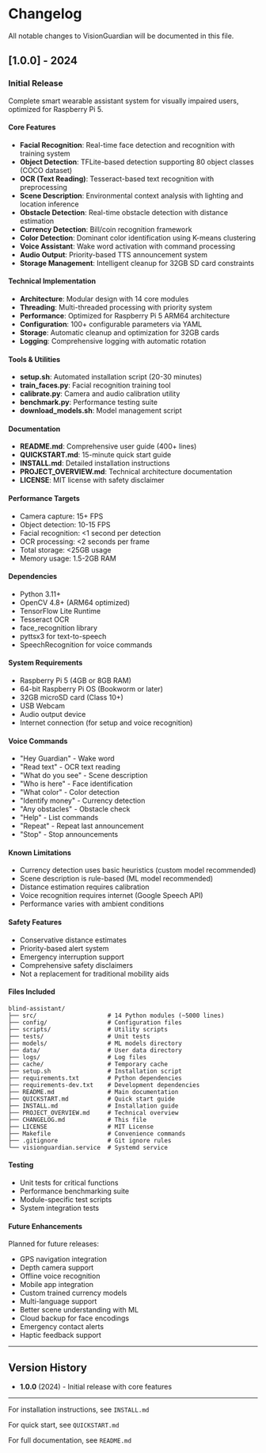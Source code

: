 # Changelog

All notable changes to VisionGuardian will be documented in this file.

## [1.0.0] - 2024

### Initial Release

Complete smart wearable assistant system for visually impaired users, optimized for Raspberry Pi 5.

#### Core Features

- **Facial Recognition**: Real-time face detection and recognition with training system
- **Object Detection**: TFLite-based detection supporting 80 object classes (COCO dataset)
- **OCR (Text Reading)**: Tesseract-based text recognition with preprocessing
- **Scene Description**: Environmental context analysis with lighting and location inference
- **Obstacle Detection**: Real-time obstacle detection with distance estimation
- **Currency Detection**: Bill/coin recognition framework
- **Color Detection**: Dominant color identification using K-means clustering
- **Voice Assistant**: Wake word activation with command processing
- **Audio Output**: Priority-based TTS announcement system
- **Storage Management**: Intelligent cleanup for 32GB SD card constraints

#### Technical Implementation

- **Architecture**: Modular design with 14 core modules
- **Threading**: Multi-threaded processing with priority system
- **Performance**: Optimized for Raspberry Pi 5 ARM64 architecture
- **Configuration**: 100+ configurable parameters via YAML
- **Storage**: Automatic cleanup and optimization for 32GB cards
- **Logging**: Comprehensive logging with automatic rotation

#### Tools & Utilities

- **setup.sh**: Automated installation script (20-30 minutes)
- **train_faces.py**: Facial recognition training tool
- **calibrate.py**: Camera and audio calibration utility
- **benchmark.py**: Performance testing suite
- **download_models.sh**: Model management script

#### Documentation

- **README.md**: Comprehensive user guide (400+ lines)
- **QUICKSTART.md**: 15-minute quick start guide
- **INSTALL.md**: Detailed installation instructions
- **PROJECT_OVERVIEW.md**: Technical architecture documentation
- **LICENSE**: MIT license with safety disclaimer

#### Performance Targets

- Camera capture: 15+ FPS
- Object detection: 10-15 FPS
- Facial recognition: <1 second per detection
- OCR processing: <2 seconds per frame
- Total storage: <25GB usage
- Memory usage: 1.5-2GB RAM

#### Dependencies

- Python 3.11+
- OpenCV 4.8+ (ARM64 optimized)
- TensorFlow Lite Runtime
- Tesseract OCR
- face_recognition library
- pyttsx3 for text-to-speech
- SpeechRecognition for voice commands

#### System Requirements

- Raspberry Pi 5 (4GB or 8GB RAM)
- 64-bit Raspberry Pi OS (Bookworm or later)
- 32GB microSD card (Class 10+)
- USB Webcam
- Audio output device
- Internet connection (for setup and voice recognition)

#### Voice Commands

- "Hey Guardian" - Wake word
- "Read text" - OCR text reading
- "What do you see" - Scene description
- "Who is here" - Face identification
- "What color" - Color detection
- "Identify money" - Currency detection
- "Any obstacles" - Obstacle check
- "Help" - List commands
- "Repeat" - Repeat last announcement
- "Stop" - Stop announcements

#### Known Limitations

- Currency detection uses basic heuristics (custom model recommended)
- Scene description is rule-based (ML model recommended)
- Distance estimation requires calibration
- Voice recognition requires internet (Google Speech API)
- Performance varies with ambient conditions

#### Safety Features

- Conservative distance estimates
- Priority-based alert system
- Emergency interruption support
- Comprehensive safety disclaimers
- Not a replacement for traditional mobility aids

#### Files Included

```
blind-assistant/
├── src/                    # 14 Python modules (~5000 lines)
├── config/                 # Configuration files
├── scripts/                # Utility scripts
├── tests/                  # Unit tests
├── models/                 # ML models directory
├── data/                   # User data directory
├── logs/                   # Log files
├── cache/                  # Temporary cache
├── setup.sh                # Installation script
├── requirements.txt        # Python dependencies
├── requirements-dev.txt    # Development dependencies
├── README.md               # Main documentation
├── QUICKSTART.md           # Quick start guide
├── INSTALL.md              # Installation guide
├── PROJECT_OVERVIEW.md     # Technical overview
├── CHANGELOG.md            # This file
├── LICENSE                 # MIT License
├── Makefile                # Convenience commands
├── .gitignore              # Git ignore rules
└── visionguardian.service  # Systemd service
```

#### Testing

- Unit tests for critical functions
- Performance benchmarking suite
- Module-specific test scripts
- System integration tests

#### Future Enhancements

Planned for future releases:
- GPS navigation integration
- Depth camera support
- Offline voice recognition
- Mobile app integration
- Custom trained currency models
- Multi-language support
- Better scene understanding with ML
- Cloud backup for face encodings
- Emergency contact alerts
- Haptic feedback support

---

## Version History

- **1.0.0** (2024) - Initial release with core features

---

For installation instructions, see `INSTALL.md`

For quick start, see `QUICKSTART.md`

For full documentation, see `README.md`
